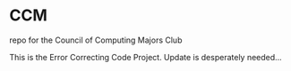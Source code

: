 # CCM
repo for the Council of Computing Majors Club

This is the Error Correcting Code Project. Update is desperately needed...
